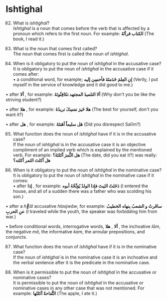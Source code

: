 Ishtighal
=========

82. What is *ishtighal*?  
*Ishtighal* is a noun that comes before the verb that is affected by a
pronoun which refers to the first noun. For example: **الکتاب قرأتُهُ**
(The book, I read it.)

83. What is the noun that comes first called?  
 The noun that comes first is called the noun of *ishtighal*.

84. When is it obligatory to put the noun of *ishtighal* in the
accusative case?  
 It is obligatory to put the noun of *ishtighal* in the accusative case
if it comes after:  
 • a conditional word, for example; **إنِ العِلمَ خَدَمتَهُ فأحسِن
إلیه** (Verily, I put myself in the service of knowledge and it did good
to me.)

• after **ألا** , for example: **ألا التلمیذَ المجتهد تکافِئُونَهُ**
(Why don't you be like the striving student?)

• after **هلا** , for example: **هلا خَیرَ نفسِکَ تریدُهُ** (The best
for yourself, don't you want it?)

• after **هل** , for example: **هَل سلیماً أهَنتَهُ** (Did you
disrespect Salīm?)

85. What function does the noun of *ishtighal* have if it is in the
accusative case?  
 If the noun of *ishtighal* is in the accusative case it is an objective
compliment of an implied verb which is explained by the mentioned verb.
For example: **هل الثَّمرَ أکلتَهُ؟** (The date, did you eat it?) was
really: **هل أکلتَ الثمر أکلته؟**

86. When is it obligatory to put the noun of *ishtighal* in the
nominative case?  
 It is obligatory to put the noun of *ishtighal* in the nominative case
if it comes:  
 • after **إذا** , for example: **دَخَلتُ البَیتَ فإذا الولدُ
یُوَبِّخُهُ أبوه** (I entered the house, and all of a sudden there was a
father who was scolding his son.)

• after a *hāl* accusative *hlasjwāw*, for example: **سافَرتُ و الشعبُ
ینهاه** **الخطیبُ عنِ الحربِ** (I traveled while the youth, the speaker
was forbidding him from war.)

• before conditional words, interrogative words, **ألا** , **هلا** , the
inchoative *lām*, the negative *mā*, the informative *kam*, the annular
prepositions, and conjuncts.

87. What function does the noun of *ishtighal* have if it is in the
nominative case?  
 If the noun of *ishtighal* is in the nominative case it is an
inchoative and the verbal sentence after it is the predicate in the
nominative case.

88. When is it permissible to put the noun of *ishtighal* in the
accusative or nominative cases?  
 It is permissible to put the noun of *ishtighal* in the accusative or
nominative cases in any other case that was not mentioned. For example:
**التُّفاحةُ أکلتُها** (The apple, I ate it.)


